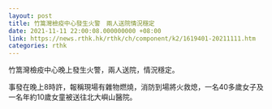 ```yaml
---
layout: post
title: 竹篙灣檢疫中心發生火警　兩人送院情況穩定
date: 2021-11-11 22:00:08.000000000 +08:00
link: https://news.rthk.hk/rthk/ch/component/k2/1619401-20211111.htm
categories: rthk
---
```


竹篙灣檢疫中心晚上發生火警，兩人送院，情況穩定。

事發在晚上8時許，報稱現場有雜物燃燒，消防到場將火救熄，一名40多歲女子及一名年約10歲女童被送往北大嶼山醫院。
